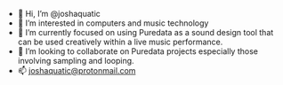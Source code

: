 - 👋 Hi, I’m @joshaquatic
- 👀 I’m interested in computers and music technology
- 🌱 I’m currently focused on using Puredata as a sound design tool that can be used creatively within a live music performance.
- 💞️ I’m looking to collaborate on Puredata projects especially those involving sampling and looping. 
- 📫 joshaquatic@protonmail.com

<!---
joshaquatic/joshaquatic is a ✨ special ✨ repository because its `README.md` (this file) appears on your GitHub profile.
You can click the Preview link to take a look at your changes.
--->
